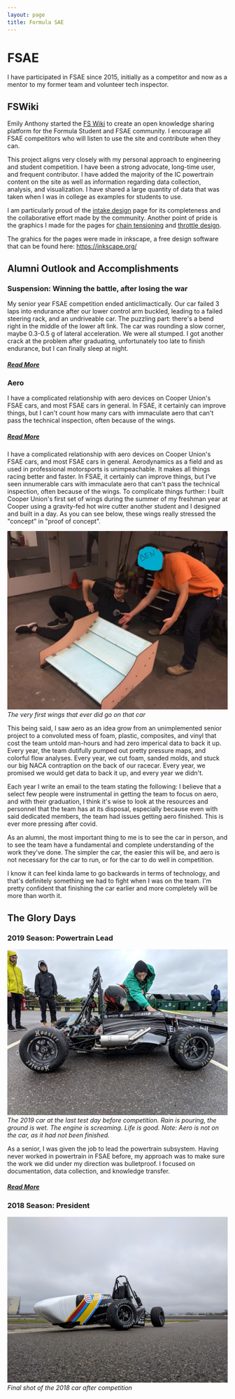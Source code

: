 ```yaml
---
layout: page
title: Formula SAE
---
```

# FSAE

I have participated in FSAE since 2015, initially as a competitor and now as a mentor to my former team and volunteer tech inspector.

## FSWiki

Emily Anthony started the <a href="https://fswiki.us">FS Wiki</a> to create an open knowledge sharing platform for the Formula Student and FSAE community. I encourage all FSAE compeititors who will listen to use the site and contribute when they can.

This project aligns very closely with my personal approach to engineering and student competition. I have been a strong advocate, long-time user, and frequent contributor. I have added the majority of the IC powertrain content on the site <!--(possibly to the detriment of all users lol)--> as well as information regarding data collection, analysis, and visualization. I have shared a large quantity of data that was taken when I was in college as examples for students to use.

I am particularly proud of the <a href="https://fswiki.us/Intake">intake design</a> page for its completeness and the collaborative effort made by the community. Another point of pride is the graphics I made for the pages for <a href="https://fswiki.us/Tensioner">chain tensioning</a> and <a href="https://fswiki.us/Throttle">throttle design</a>.

The grahics for the pages were made in inkscape, a free design software that can be found here: <a href= "https://inkscape.org/">https://inkscape.org/<a>

## Alumni Outlook and Accomplishments

### Suspension: Winning the battle, after losing the war

My senior year FSAE competition ended anticlimactically. Our car failed 3 laps into endurance after our lower control arm buckled, leading to a failed steering rack, and an undriveable car. The puzzling part: there's a bend right in the middle of the lower aft link. The car was rounding a slow corner, maybe 0.3-0.5 g of lateral acceleration. We were all stumped. I got another crack at the problem after graduating, unfortunately too late to finish endurance, but I can finally sleep at night.

##### <a href="/Suspension_Victory.html">Read More</a>

### Aero

I have a complicated relationship with aero devices on Cooper Union's FSAE cars, and most FSAE cars in general. In FSAE, it certainly can improve things, but I can't count how many cars with immaculate aero that can't pass the technical inspection, often because of the wings.

##### <a href="/Aerodynamics.html">Read More</a>

I have a complicated relationship with aero devices on Cooper Union's FSAE cars, and most FSAE cars in general. Aerodynamics as a field and as used in professional motorsports is unimpeachable. It makes all things racing better and faster. In FSAE, it certainly can improve things, but I've seen innumerable cars with immaculate aero that can't pass the technical inspection, often because of the wings. To complicate things further: I built Cooper Union's first set of wings during the summer of my freshman year at Cooper using a gravity-fed hot wire cutter another student and I designed and built in a day. As you can see below, these wings really stressed the "concept" in "proof of concept".

![A picture of Simon lying next to the wings described above. The wings are blue and sanwiched between plywood end plates. Ben is leaning over them pointing. His face is obscured for privacy and "BEN" is written over it](/docs/assets/wings_v1.jpg)
*The very first wings that ever did go on that car*

This being said, I saw aero as an idea grow from an unimplemented senior project to a convoluted mess of foam, plastic, composites, and vinyl that cost the team untold man-hours and had zero imperical data to back it up. Every year, the team dutifully pumped out pretty pressure maps, and colorful flow analyses. Every year, we cut foam, sanded molds, and stuck our big NACA contraption on the back of our racecar. Every year, we promised we would get data to back it up, and every year we didn't. <!--until now haha, ty Aidan-->

Each year I write an email to the team stating the following: I believe that a select few people were instrumental in getting the team to focus on aero, and with their graduation, I think it's wise to look at the resources and personnel that the team has at its disposal, especially because even with said dedicated members, the team had issues getting aero finished. This is ever more pressing after covid.

As an alumni, the most important thing to me is to see the car in person, and to see the team have a fundamental and complete understanding of the work they've done. The simpler the car, the easier this will be, and aero is not necessary for the car to run, or for the car to do well in competition.

I know it can feel kinda lame to go backwards in terms of technology, and that's definitely something we had to fight when I was on the team. I'm pretty confident that finishing the car earlier and more completely will be more than worth it.

## The Glory Days

### 2019 Season: Powertrain Lead

![The 2019 car at a test day. It is in the rain, the ground is wet. The engine is screaming. Life is good.](/docs/assets/2019_test_day_car.jpg)
*The 2019 car at the last test day before competition. Rain is pouring, the ground is wet. The engine is screaming. Life is good. Note: Aero is not on the car, as it had not been finished.* 

As a senior, I was given the job to lead the powertrain subsystem. Having never worked in powertrain in FSAE before, my approach was to make sure the work we did under my direction was bulletproof. I focused on documentation, data collection, and knowledge transfer.

##### <a href="/2019_FSAE.html">Read More</a>

### 2018 Season: President

![Final shot of the 2018 car. There are no wings on it. The main focus is the front left wheel which is turned to the right.](/docs/assets/2018_comp_car.jpg)
*Final shot of the 2018 car after competition*
